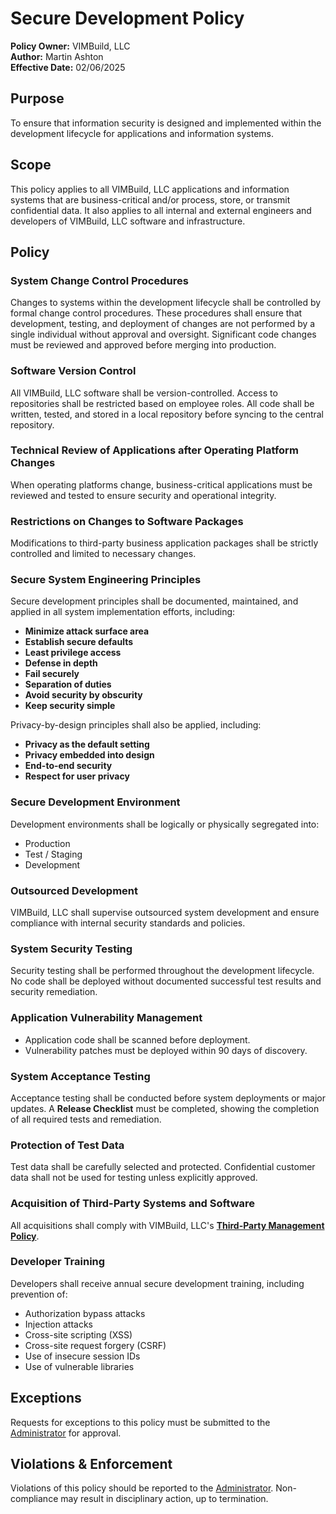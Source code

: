 # Secure Development Policy

**Policy Owner:** VIMBuild, LLC  
**Author:** Martin Ashton  
**Effective Date:** 02/06/2025

## Purpose
To ensure that information security is designed and implemented within the development lifecycle for applications and information systems.

## Scope
This policy applies to all VIMBuild, LLC applications and information systems that are business-critical and/or process, store, or transmit confidential data. It also applies to all internal and external engineers and developers of VIMBuild, LLC software and infrastructure.

## Policy

### System Change Control Procedures
Changes to systems within the development lifecycle shall be controlled by formal change control procedures. These procedures shall ensure that development, testing, and deployment of changes are not performed by a single individual without approval and oversight. Significant code changes must be reviewed and approved before merging into production.

### Software Version Control
All VIMBuild, LLC software shall be version-controlled. Access to repositories shall be restricted based on employee roles. All code shall be written, tested, and stored in a local repository before syncing to the central repository.

### Technical Review of Applications after Operating Platform Changes
When operating platforms change, business-critical applications must be reviewed and tested to ensure security and operational integrity.

### Restrictions on Changes to Software Packages
Modifications to third-party business application packages shall be strictly controlled and limited to necessary changes.

### Secure System Engineering Principles
Secure development principles shall be documented, maintained, and applied in all system implementation efforts, including:
- **Minimize attack surface area**
- **Establish secure defaults**
- **Least privilege access**
- **Defense in depth**
- **Fail securely**
- **Separation of duties**
- **Avoid security by obscurity**
- **Keep security simple**

Privacy-by-design principles shall also be applied, including:
- **Privacy as the default setting**
- **Privacy embedded into design**
- **End-to-end security**
- **Respect for user privacy**

### Secure Development Environment
Development environments shall be logically or physically segregated into:
- Production
- Test / Staging
- Development

### Outsourced Development
VIMBuild, LLC shall supervise outsourced system development and ensure compliance with internal security standards and policies.

### System Security Testing
Security testing shall be performed throughout the development lifecycle. No code shall be deployed without documented successful test results and security remediation.

### Application Vulnerability Management
- Application code shall be scanned before deployment.
- Vulnerability patches must be deployed within 90 days of discovery.

### System Acceptance Testing
Acceptance testing shall be conducted before system deployments or major updates. A **Release Checklist** must be completed, showing the completion of all required tests and remediation.

### Protection of Test Data
Test data shall be carefully selected and protected. Confidential customer data shall not be used for testing unless explicitly approved.

### Acquisition of Third-Party Systems and Software
All acquisitions shall comply with VIMBuild, LLC's **[Third-Party Management Policy](./third_party_management_policy.md)**.

### Developer Training
Developers shall receive annual secure development training, including prevention of:
- Authorization bypass attacks
- Injection attacks
- Cross-site scripting (XSS)
- Cross-site request forgery (CSRF)
- Use of insecure session IDs
- Use of vulnerable libraries

## Exceptions
Requests for exceptions to this policy must be submitted to the [Administrator](./roles.md#administrator) for approval.

## Violations & Enforcement
Violations of this policy should be reported to the [Administrator](./roles.md#administrator). Non-compliance may result in disciplinary action, up to termination.

